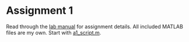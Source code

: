 # Assignment 1

Read through the [lab manual](A1.pdf) for assignment details. All included MATLAB files are my own. Start with [a1_script.m](a1_script.m).
